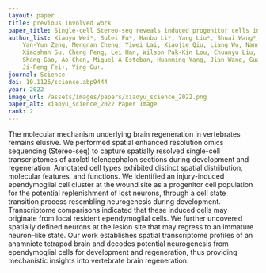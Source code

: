 ```yaml
---
layout: paper
title: previous involved work
paper_title: Single-cell Stereo-seq reveals induced progenitor cells involved in axolotl brain regeneration
author_list: Xiaoyu Wei*, Sulei Fu*, Hanbo Li*, Yang Liu*, Shuai Wang*, Weimin Feng*, Yunzhi Yang*, Xiawei Liu, 
    Yan-Yun Zeng, Mengnan Cheng, Yiwei Lai, Xiaojie Qiu, Liang Wu, Nannan Zhang, Yujia Jiang, Jiangshan Xu, 
    Xiaoshan Su, Cheng Peng, Lei Han, Wilson Pak-Kin Lou, Chuanyu Liu, Yue Yuan, Kailong Ma, Tao Yang, Xiangyu Pan, 
    Shang Gao, Ao Chen, Miguel A Esteban, Huanming Yang, Jian Wang, Guangyi Fan, Longqi Liu, Liang Chen+, Xun Xu+, 
    Ji-Feng Fei+, Ying Gu+.
journal: Science
doi: 10.1126/science.abp9444
year: 2022
image_url: /assets/images/papers/xiaoyu_science_2022.png
paper_alt: xiaoyu_science_2022 Paper Image
rank: 2
---
```


The molecular mechanism underlying brain regeneration in vertebrates remains elusive. We performed spatial enhanced 
resolution omics sequencing (Stereo-seq) to capture spatially resolved single-cell transcriptomes of axolotl 
telencephalon sections during development and regeneration. Annotated cell types exhibited distinct spatial 
distribution, molecular features, and functions. We identified an injury-induced ependymoglial cell cluster at the 
wound site as a progenitor cell population for the potential replenishment of lost neurons, through a cell state 
transition process resembling neurogenesis during development. Transcriptome comparisons indicated that these 
induced cells may originate from local resident ependymoglial cells. We further uncovered spatially defined neurons 
at the lesion site that may regress to an immature neuron–like state. Our work establishes spatial transcriptome 
profiles of an anamniote tetrapod brain and decodes potential neurogenesis from ependymoglial cells for development 
and regeneration, thus providing mechanistic insights into vertebrate brain regeneration.